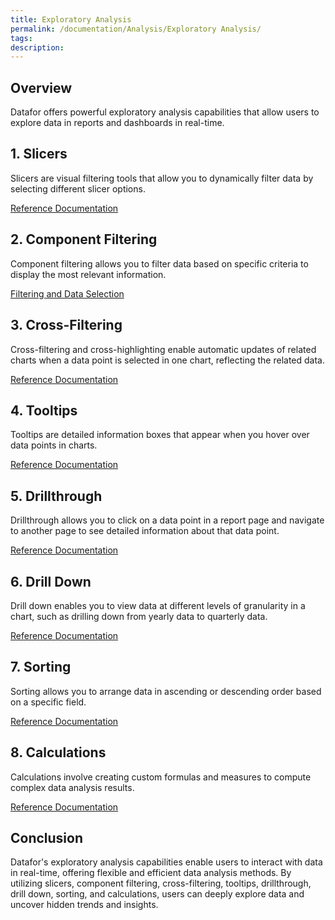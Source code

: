 ```yaml
---
title: Exploratory Analysis 
permalink: /documentation/Analysis/Exploratory Analysis/
tags:
description: 
---
```


## Overview

Datafor offers powerful exploratory analysis capabilities that allow users to explore data in reports and dashboards in real-time.

## 1. Slicers

Slicers are visual filtering tools that allow you to dynamically filter data by selecting different slicer options.

[Reference Documentation](/documentation/Visualization/Filters/)

## 2. Component Filtering

Component filtering allows you to filter data based on specific criteria to display the most relevant information.

[Filtering and Data Selection](/documentation/Analysis/Component-Level-Filtering/)

## 3. Cross-Filtering

Cross-filtering and cross-highlighting enable automatic updates of related charts when a data point is selected in one chart, reflecting the related data.

[Reference Documentation](/documentation/Analysis/Cross-Filtering/)

## 4. Tooltips

Tooltips are detailed information boxes that appear when you hover over data points in charts.

[Reference Documentation](/documentation/Visualization/Tooltips-for-Chart-Components/)

## 5. Drillthrough

Drillthrough allows you to click on a data point in a report page and navigate to another page to see detailed information about that data point.

[Reference Documentation](/documentation/Analysis/Drill-through/)

## 6. Drill Down

Drill down enables you to view data at different levels of granularity in a chart, such as drilling down from yearly data to quarterly data.

[Reference Documentation](/documentation/Analysis/Drill-down/)

## 7. Sorting

Sorting allows you to arrange data in ascending or descending order based on a specific field.

[Reference Documentation](/documentation/Analysis/Sorting/)

## 8. Calculations

Calculations involve creating custom formulas and measures to compute complex data analysis results.

[Reference Documentation](/documentation/Analysis/Calculated-Measures/)

## Conclusion

Datafor's exploratory analysis capabilities enable users to interact with data in real-time, offering flexible and efficient data analysis methods. By utilizing slicers, component filtering, cross-filtering, tooltips, drillthrough, drill down, sorting, and calculations, users can deeply explore data and uncover hidden trends and insights.
